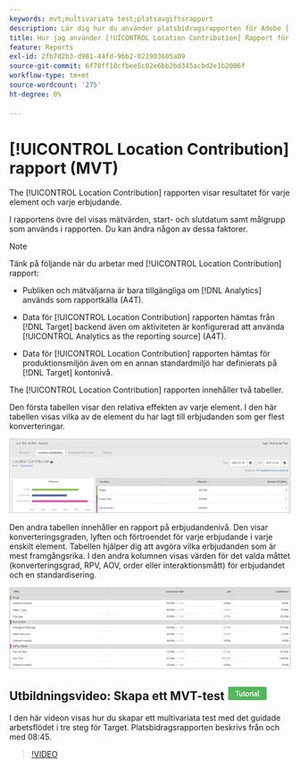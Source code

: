 ```yaml
---
keywords: mvt;multivariata test;platsavgiftsrapport
description: Lär dig hur du använder platsbidragsrapporten för Adobe [!DNL Target] [!UICONTROL Experience Targeting] aktiviteter som visar resultatet för varje element och varje erbjudande.
title: Hur jag använder [!UICONTROL Location Contribution] Rapport för [!UICONTROL Multivariate Test] aktiviteter?
feature: Reports
exl-id: 2fb7d2b3-d981-44fd-9bb2-021903605a09
source-git-commit: 6f70ff18cfbee5c02e6bb2bd345acbd2e1b2006f
workflow-type: tm+mt
source-wordcount: '275'
ht-degree: 0%

---
```


# [!UICONTROL Location Contribution] rapport (MVT)

The [!UICONTROL Location Contribution] rapporten visar resultatet för varje element och varje erbjudande.

I rapportens övre del visas mätvärden, start- och slutdatum samt målgrupp som används i rapporten. Du kan ändra någon av dessa faktorer.

>[!NOTE]
>
>Tänk på följande när du arbetar med [!UICONTROL Location Contribution] rapport:
>
>* Publiken och mätväljarna är bara tillgängliga om [!DNL Analytics] används som rapportkälla (A4T).
>
>* Data för [!UICONTROL Location Contribution] rapporten hämtas från [!DNL Target] backend även om aktiviteten är konfigurerad att använda [!UICONTROL Analytics as the reporting source] (A4T).
>
>* Data för [!UICONTROL Location Contribution] rapporten hämtas för produktionsmiljön även om en annan standardmiljö har definierats på [!DNL Target] kontonivå.


The [!UICONTROL Location Contribution] rapporten innehåller två tabeller.

Den första tabellen visar den relativa effekten av varje element. I den här tabellen visas vilka av de element du har lagt till erbjudanden som ger flest konverteringar.

![Platsbidragsrapport i Adobe Target](/help/main/c-reports/assets/locationcontributiontop.png)

Den andra tabellen innehåller en rapport på erbjudandenivå. Den visar konverteringsgraden, lyften och förtroendet för varje erbjudande i varje enskilt element. Tabellen hjälper dig att avgöra vilka erbjudanden som är mest framgångsrika. I den andra kolumnen visas värden för det valda måttet (konverteringsgrad, RPV, AOV, order eller interaktionsmått) för erbjudandet och en standardisering.

![Platsbidragsrapport i Adobe Target](/help/main/c-reports/assets/locationcontributionbottom.png)

## Utbildningsvideo: Skapa ett MVT-test ![Självstudiemärke](/help/main/assets/tutorial.png)

I den här videon visas hur du skapar ett multivariata test med det guidade arbetsflödet i tre steg för Target. Platsbidragsrapporten beskrivs från och med 08:45.

>[!VIDEO](https://video.tv.adobe.com/v/17395)
